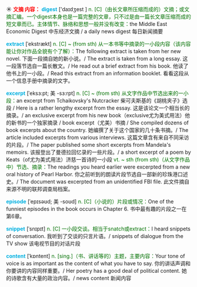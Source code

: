 ☀ <font color="red">**文摘 内容：**</font>
<font color="sky blue">**digest**</font> ['daɪdʒest ] 
<font color="rgb(227, 108, 9)">n. [C]（由长文章所压缩而成的）文摘；或文摘汇编。一个digest本身也是一篇完整的文章，只不过是由一篇长文章压缩而成的短文章而已。主体情节、脉络和思想一般并没有改变：</font>the Middle East Economic Digest 中东经济文摘 / a daily news digest 每日新闻摘要
           
<font color="sky blue">**extract**</font> [ˈekstrækt]
<font color="rgb(227, 108, 9)">n. [C] ~ (from sth) 从一本书等中摘录的一小段内容（该内容能让你对作品全貌有个了解）：</font>The following extract is taken from her new novel. 下面一段摘自她的新小说。/ The extract is taken from a long essay. 这一段落节选自一篇长散文。/ He read out a brief extract from his book. 他读了他书上的一小段。/ Read this extract from an information booklet. 看看这段从一个信息手册中摘录的文字。
                      
<font color="sky blue">**excerpt**</font> [ˈeksɜ:pt; 美 -sɜ:rpt]
<font color="rgb(227, 108, 9)">n. [C] ~ (from sth) 从文字作品中节选出来的一小段：</font>an excerpt from Tchaikovsky's Nutcracker 柴可夫斯基的《胡桃夹子》选段 / Here is a rather lengthy excerpt from the essay. 这是该论文一个相当长的摘录。/ an exclusive excerpt from his new book（exclusive尤为美式用法）他的新书的一个独家摘录 / book excerpt（尤美）书摘 / She compiled dozens of book excerpts about the country. 她编撰了关于这个国家的几十条书摘。/ The article included excerpts from various interviews. 这篇文章含有来自不同采访的片段。/ The paper published some short excerpts from Mandela's memoirs. 该报登出了曼德拉回忆录的一些片段。/ a short excerpt of a poem by Keats（of尤为美式用法）济慈一首诗的一小段 <font color="rgb(227, 108, 9)">vt. ~ sth (from sth)（从文字作品中）节选、摘录：</font>The readings you heard earlier were excerpted from a new oral history of Pearl Harbor. 你之前听到的朗读片段节选自一部新的珍珠港口述史。/ The document was excerpted from an unidentified FBI file. 此文件摘自来源不明的联邦调查局档案。

<font color="sky blue">**episode**</font> [ˈepɪsəʊd; 美 -soʊd]
<font color="rgb(227, 108, 9)">n. [C]（小说的）片段或情况：</font>One of the funniest episodes in the book occurs in Chapter 6. 书中最有趣的片段之一在第6章。
           
<font color="sky blue">**snippet**</font> [ˈsnɪpɪt]
<font color="rgb(227, 108, 9)">n. [C] 一小段交谈。相当于snatch或extract：</font>I heard snippets of conversation. 我听到了交谈的只言片语。/ snippets of dialogue from the TV show 该电视节目的对话片段

<font color="sky blue">**content**</font> [ˈkɒntent] 
<font color="rgb(227, 108, 9)">n. [sing.]（书、讲话等的）主题，主要内容：</font>Your tone of voice is as important as the content of what you have to say. 你的讲话声调和你要讲的内容同样重要。/ Her poetry has a good deal of political content. 她的诗歌含有大量的政治内容。/ news content 新闻内容 
